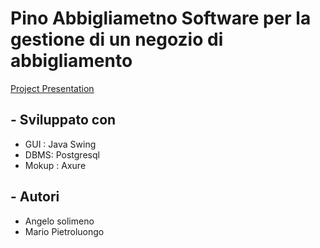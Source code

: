 # Pino Abbigliametno  Software per la gestione di un negozio di abbigliamento

[Project Presentation](https://github.com/Soli99/PinoShop/blob/master/Pdf%20Unico.pdf)

## - Sviluppato con
   -    GUI : Java Swing
   -    DBMS: Postgresql
   -    Mokup : Axure

## - Autori
   -    Angelo solimeno 
   -    Mario Pietroluongo
